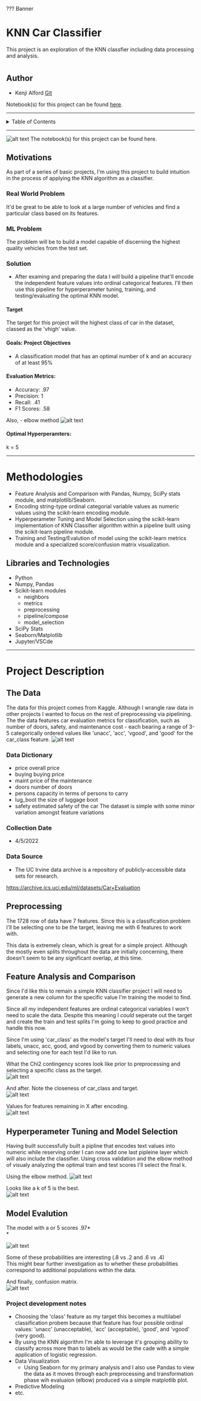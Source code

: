 ??? Banner


# KNN Car Classifier

This project is an exploration of the KNN classfier including data processing and analysis.

#
## Author

- Kenji Alford [Git](https://www.github.com/333kenji)

Notebook(s) for this project can be found [here](https://github.com/333Kenji/CarClassifier_KNN/tree/main/Notebooks).

---

<!-- TABLE OF CONTENTS -->
<details>
    
  <summary>Table of Contents</summary>
  <ol>
    <li>
      <a href="#about-the-project">About The Project</a>
      <ul>
        <li><a href="#built-with">Built With</a></li>
      </ul>
    </li>
    <li>
      <a href="#getting-started">Getting Started</a>
      <ul>
        <li><a href="#prerequisites">Prerequisites</a></li>
        <li><a href="#installation">Installation</a></li>
      </ul>
    </li>
    <li><a href="#usage">Usage</a></li>
    <li><a href="#roadmap">Roadmap</a></li>
    <li><a href="#contributing">Contributing</a></li>
    <li><a href="#license">License</a></li>
    <li><a href="#contact">Contact</a></li>
    <li><a href="#acknowledgments">Acknowledgments</a></li>
  </ol>
</details>


---

![alt text](https://github.com/333Kenji/CarClassifier_KNNCarClassifier_KNN/blob/main/Images/banner.jpg "Final")
The notebook(s) for this project can be found here.


## Motivations

As part of a series of basic projects, I'm using this project to build intuition in the process of applying the KNN algorithm as a classifier.

### Real World Problem
It'd be great to be able to look at a large number of vehicles and find a particular class based on its features.

### ML Problem
The problem will be to build a model capable of discerning the highest quality vehicles from the test set.

### Solution
- After examing and preparing the data I will build a pipeline that'll encode the independent feature values into ordinal categorical features. I'll then use this pipeline for hyperperameter tuning, training, and testing/evaluating the optimal KNN model.

#### Target
The target for this project will the highest class of car in the dataset, classed as the 'vhigh' value.

#### Goals: Project Objectives
- A classification model that has an optimal number of k and an accuracy of at least 95%

#### Evaluation Metrics:
* Accuracy: .97
* Precision: 1
* Recall: .41
* F1 Scores: .58

Also,
    - elbow method
![alt text](https://github.com/333Kenji/CarClassifier_KNN/blob/main/Images/elbow.jpg "Elbow Method")

#### Optimal Hyperperamters:
k = 5


---
# Methodologies
- Feature Analysis and Comparison with Pandas, Numpy, SciPy stats module, and matplotlib/Seaborn.
- Encoding string-type ordinal categorial variable values as numeric values using the scikit-learn encoding module.
- Hyperperameter Tuning and Model Selection using the scikit-learn implementation of KNN Classifier algorithm within a pipeline built using the scikit-learn pipeline module.
- Training and Testing/Evalution of model using the scikit-learn metrics module and a specialized score/confusion matrix visualization.

## Libraries and Technologies
- Python
- Numpy, Pandas
- Scikit-learn modules
  * neighbors
  * metrics
  * preprocessing
  * pipeline/compose
  * model_selection
- SciPy Stats
- Seaborn/Matplotlib
- Jupyter/VSCde

---
# Project Description
 ## The Data
 
The data for this project comes from Kaggle. Although I wrangle raw data in other projects I wanted to focus on the rest of preprocessing via pipelining. The the data features car evaluation metrics for classification, such as number of doors, safety, and maintenance cost - each bearing a range of 3-5 categorically ordered values like 'unacc', 'acc', 'vgood', and 'good' for the car_class feature.
![alt text](https://github.com/333Kenji/CarClassifier_KNN/blob/main/Images/rawdata.jpg "Final")


### Data Dictionary
* price    overall price
* buying   buying price
* maint    price of the maintenance
* doors    number of doors
* persons  capacity in terms of persons to carry
* lug_boot the size of luggage boot
* safety   estimated safety of the car The dataset is simple with some minor variation amongst feature variations



### Collection Date
- 4/5/2022

### Data Source
* The UC Irvine data archive is a repository of publicly-accessible data sets for research.

https://archive.ics.uci.edu/ml/datasets/Car+Evaluation


## Preprocessing
The 1728 row of data have 7 features. Since this is a classification problem I'll be selecting one to be the target, leaving me with 6 features to work with.

This data is extremely clean, which is great for a simple project. Although the mostly even splits throughout the data are initially concerning, there doesn't seem to be any significant overlap, at this time.
## Feature Analysis and Comparison
Since I'd like this to remain a simple KNN classifier project I will need to generate a new column for the specific value I'm training the model to find.

Since all my independent features are ordinal categorical variables I won't need to scale the data. Despite this meaning I *could* seperate out the target and create the train and test splits I'm going to keep to good practice and handle this now.

Since I'm using 'car_class' as the model's target I'll need to deal with its four labels, unacc, acc, good, and vgood by  converting them to numeric values and selecting one for each test I'd like to run.

What the Chi2 contingency scores look like prior to preprocessing and selecting a specific class as the target.*<br />*
![alt text](https://github.com/333Kenji/CarClassifier_KNN/blob/main/Images/chibefore.jpg "Final")

And after. Note the closeness of car_class and target.*<br />*
![alt text](https://github.com/333Kenji/CarClassifier_KNN/blob/main/Images/chiafter.jpg "Final")

Values for features remaining in X after encoding.*<br />*
![alt text](https://github.com/333Kenji/CarClassifier_KNN/blob/main/Images/xafterprocessing.jpg "Final")

## Hyperperameter Tuning and Model Selection
Having built successfully built a pipline that encodes text values into numeric while reserving order I can now add one last pipleine layer which will also include the classifier. Using cross validation and the elbow method of visualy analyzing the optimal train and test scores I'll select the final k.

Using the elbow method.
![alt text](https://github.com/333Kenji/CarClassifier_KNN/blob/main/Images/elbow.jpg "Final")

Looks like a k of 5 is the best.*<br />*
![alt text](https://github.com/333Kenji/CarClassifier_KNN/blob/main/Images/kscores.jpg "Final")

## Model Evalution
The model with a  or 5 scores .97*<br />*

![alt text](https://github.com/333Kenji/CarClassifier_KNN/blob/main/Images/predictionsandprobs.jpg "Final")

Some of these probabilities are interesting (.8 vs .2 and .6 vs .4)*<br />*
This might bear further investigation as to whether these probabilities correspond to additional populations within the data.

And finally, confusion matrix.*<br />*
![alt text](https://github.com/333Kenji/CarClassifier_KNN/blob/main/Images/matrixscores.jpg "Final")


### Project development notes

  - Choosing the 'class' feature as my target this becomes a multilabel classification probem because that feature has four possible ordinal values: 'unacc' (unacceptable), 'acc' (acceptable), 'good', and 'vgood' (very good).
  - By using the KNN algorithm I'm able to leverage it's grouping ability to classify across more than to labels as would be the cade with a simple application of logistic regression.
- Data Visualization
    - Using Seaborn for my primary analysis and I also use Pandas to view the data as it moves through each preprocessing and transformation phase wih evaluaion (elbow) produced via a simple matplotlib plot.
- Predictive Modeling
- etc.